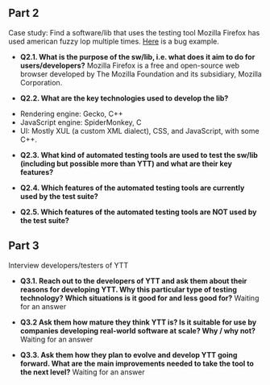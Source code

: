 ## Part 2 
Case study: Find a software/lib that uses the testing tool
Mozilla Firefox has used american fuzzy lop multiple times. [Here](https://bugzilla.mozilla.org/show_bug.cgi?id=1045977) is a bug example.

* **Q2.1. What is the purpose of the sw/lib, i.e. what does it aim to do for users/developers?** Mozilla Firefox is a free and open-source web browser developed by The Mozilla Foundation and its subsidiary, Mozilla Corporation. 

* **Q2.2. What are the key technologies used to develop the lib?** 
- Rendering engine: Gecko, C++ 
- JavaScript engine: SpiderMonkey, C 
- UI: Mostly XUL (a custom XML dialect), CSS, and JavaScript, with some C++.

* **Q2.3. What kind of automated testing tools are used to test the sw/lib (including but possible more than YTT) and what are their key features?**

* **Q2.4. Which features of the automated testing tools are currently used by the test suite?**

* **Q2.5. Which features of the automated testing tools are NOT used by the test suite?**

## Part 3 
Interview developers/testers of YTT

* **Q3.1. Reach out to the developers of YTT and ask them about their reasons for developing YTT. Why this particular type of testing technology? Which situations is it good for and less good for?** Waiting for an answer

* **Q3.2 Ask them how mature they think YTT is? Is it suitable for use by companies developing real-world software at scale? Why / why not?** Waiting for an answer

* **Q3.3. Ask them how they plan to evolve and develop YTT going forward. What are the main improvements needed to take the tool to the next level?** Waiting for an answer
